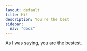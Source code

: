 ```yaml
---
layout: default
title: Hi!
description: You're the best
sidebar:
  nav: "docs"
---
```


As I was saying, you are the bestest.
